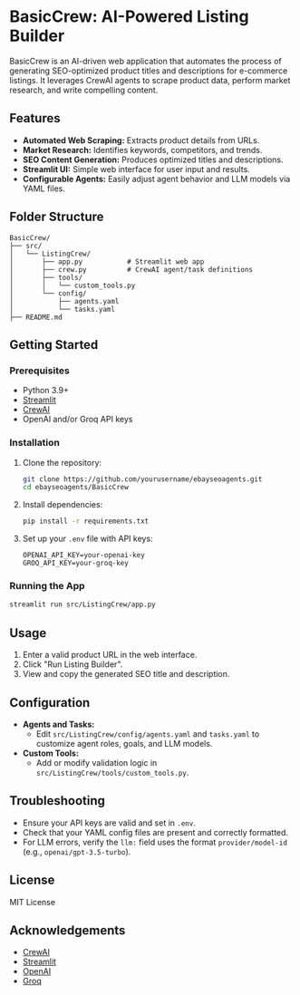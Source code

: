 # BasicCrew: AI-Powered Listing Builder

BasicCrew is an AI-driven web application that automates the process of generating SEO-optimized product titles and descriptions for e-commerce listings. It leverages CrewAI agents to scrape product data, perform market research, and write compelling content.

## Features
- **Automated Web Scraping:** Extracts product details from URLs.
- **Market Research:** Identifies keywords, competitors, and trends.
- **SEO Content Generation:** Produces optimized titles and descriptions.
- **Streamlit UI:** Simple web interface for user input and results.
- **Configurable Agents:** Easily adjust agent behavior and LLM models via YAML files.

## Folder Structure
```
BasicCrew/
├── src/
│   └── ListingCrew/
│       ├── app.py           # Streamlit web app
│       ├── crew.py          # CrewAI agent/task definitions
│       ├── tools/
│       │   └── custom_tools.py
│       └── config/
│           ├── agents.yaml
│           └── tasks.yaml
├── README.md
```

## Getting Started

### Prerequisites
- Python 3.9+
- [Streamlit](https://streamlit.io/)
- [CrewAI](https://docs.crewai.com/)
- OpenAI and/or Groq API keys

### Installation
1. Clone the repository:
   ```bash
   git clone https://github.com/yourusername/ebayseoagents.git
   cd ebayseoagents/BasicCrew
   ```
2. Install dependencies:
   ```bash
   pip install -r requirements.txt
   ```
3. Set up your `.env` file with API keys:
   ```env
   OPENAI_API_KEY=your-openai-key
   GROQ_API_KEY=your-groq-key
   ```

### Running the App
```bash
streamlit run src/ListingCrew/app.py
```

## Usage
1. Enter a valid product URL in the web interface.
2. Click "Run Listing Builder".
3. View and copy the generated SEO title and description.

## Configuration
- **Agents and Tasks:**
  - Edit `src/ListingCrew/config/agents.yaml` and `tasks.yaml` to customize agent roles, goals, and LLM models.
- **Custom Tools:**
  - Add or modify validation logic in `src/ListingCrew/tools/custom_tools.py`.

## Troubleshooting
- Ensure your API keys are valid and set in `.env`.
- Check that your YAML config files are present and correctly formatted.
- For LLM errors, verify the `llm:` field uses the format `provider/model-id` (e.g., `openai/gpt-3.5-turbo`).

## License
MIT License

## Acknowledgements
- [CrewAI](https://github.com/joaomdmoura/crewai)
- [Streamlit](https://streamlit.io/)
- [OpenAI](https://openai.com/)
- [Groq](https://groq.com/)
